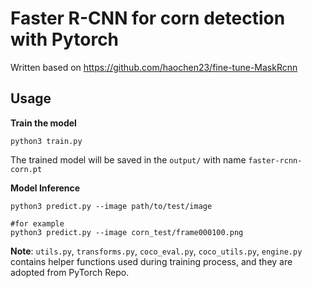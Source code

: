 # Faster R-CNN for corn detection with Pytorch
Written based on https://github.com/haochen23/fine-tune-MaskRcnn

## Usage
__Train the model__
```shell
python3 train.py
```
The trained model will be saved in the `output/` with name `faster-rcnn-corn.pt`

__Model Inference__

```shell
python3 predict.py --image path/to/test/image

#for example
python3 predict.py --image corn_test/frame000100.png
```
__Note__: `utils.py`, `transforms.py`, `coco_eval.py`, `coco_utils.py`, `engine.py` contains helper functions used during training process, and they are adopted from PyTorch Repo.
